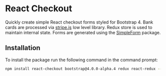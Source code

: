 # React Checkout

Quickly create simple React checkout forms styled for Bootstrap 4. Bank cards are processed via [stripe.js](https://stripe.com/docs/stripe.js) low level library. Redux store is used to maintain internal state. Forms are generated using the [SimpleForm](https://www.npmjs.com/package/simpleform) package. 



## Installation

To install the package run the following command in the command prompt:

```sh
npm install react-checkout bootstrap@4.0.0-alpha.4 redux react-redux --save

```


